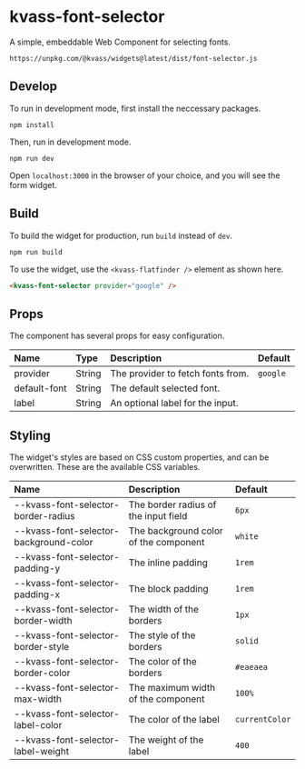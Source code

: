 # kvass-font-selector

A simple, embeddable Web Component for selecting fonts.

`https://unpkg.com/@kvass/widgets@latest/dist/font-selector.js`

## Develop

To run in development mode, first install the neccessary packages.

```
npm install
```

Then, run in development mode.

```
npm run dev
```

Open `localhost:3000` in the browser of your choice, and you will see the form widget.

## Build

To build the widget for production, run `build` instead of `dev`.

```
npm run build
```

To use the widget, use the `<kvass-flatfinder />` element as shown here.

```html
<kvass-font-selector provider="google" />
```

## Props

The component has several props for easy configuration.

| Name         | Type   | Description                       | Default  |
| :----------- | :----- | :-------------------------------- | :------- |
| provider     | String | The provider to fetch fonts from. | `google` |
| default-font | String | The default selected font.        |          |
| label        | String | An optional label for the input.  |          |

## Styling

The widget's styles are based on CSS custom properties, and can be overwritten.
These are the available CSS variables.

| Name                                   | Description                           | Default        |
| :------------------------------------- | :------------------------------------ | :------------- |
| --kvass-font-selector-border-radius    | The border radius of the input field  | `6px`          |
| --kvass-font-selector-background-color | The background color of the component | `white`        |
| --kvass-font-selector-padding-y        | The inline padding                    | `1rem`         |
| --kvass-font-selector-padding-x        | The block padding                     | `1rem`         |
| --kvass-font-selector-border-width     | The width of the borders              | `1px`          |
| --kvass-font-selector-border-style     | The style of the borders              | `solid`        |
| --kvass-font-selector-border-color     | The color of the borders              | `#eaeaea`      |
| --kvass-font-selector-max-width        | The maximum width of the component    | `100%`         |
| --kvass-font-selector-label-color      | The color of the label                | `currentColor` |
| --kvass-font-selector-label-weight     | The weight of the label               | `400`          |
